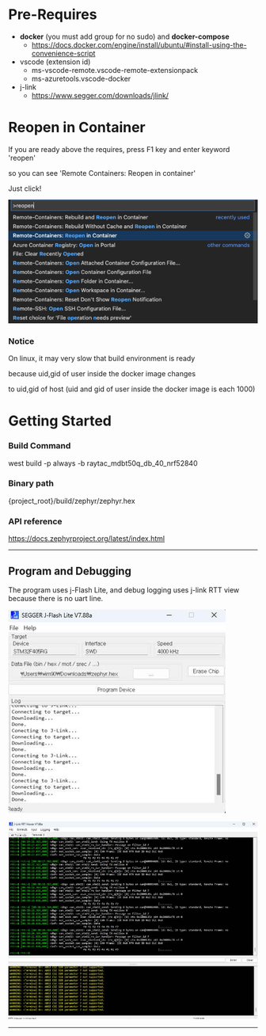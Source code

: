#  Pre-Requires
  
* **docker** (you must add group for no sudo) and **docker-compose**
  * https://docs.docker.com/engine/install/ubuntu/#install-using-the-convenience-script
* vscode (extension id)
  * ms-vscode-remote.vscode-remote-extensionpack
  * ms-azuretools.vscode-docker
* j-link
  * https://www.segger.com/downloads/jlink/
  
#  Reopen in Container
  
If you are ready above the requires, press F1 key and enter keyword 'reopen'
  
so you can see 'Remote Containers: Reopen in container'
  
Just click!
  
![reopen](./doc/reopen.png )
  
###  Notice
  
On linux, it may very slow that build environment is ready
  
because uid,gid of user inside the docker image changes
  
to uid,gid of host
(uid and gid of user inside the docker image is each 1000)
  
#  Getting Started
  
  
###  Build Command
  
west build -p always -b raytac_mdbt50q_db_40_nrf52840
  
###  Binary path
  
{project_root}/build/zephyr/zephyr.hex
  
###  API reference
  
https://docs.zephyrproject.org/latest/index.html

---

## Program and Debugging

The program uses j-Flash Lite, and debug logging uses j-link RTT view because there is no uart line.

![j-flash](https://github.com/imwoo90/zephyr_can/blob/main/doc/j-flash.jpg)

![RTT_Viewer](https://github.com/imwoo90/zephyr_can/blob/main/doc/j-link_RTT_Viewer.png)

---
